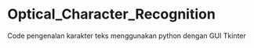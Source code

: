 # Optical_Character_Recognition
Code pengenalan karakter teks menggunakan python dengan GUI Tkinter
